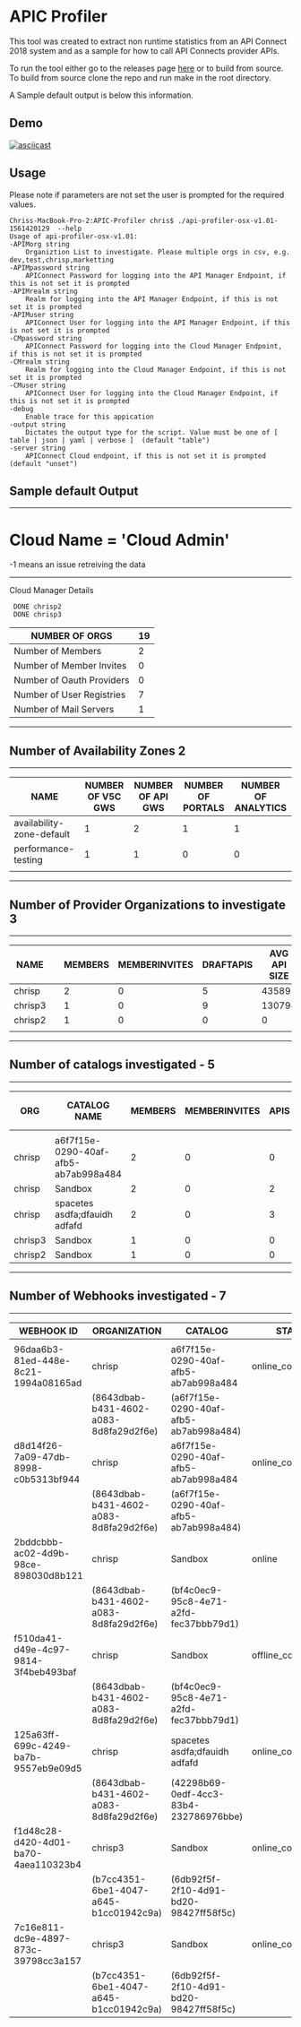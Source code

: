 # APIC Profiler
This tool was created to extract non runtime statistics from an API Connect 2018 system and as a sample for how to call API Connects provider APIs.

To run the tool either go to the releases page [here](https://github.com/ChrisPhillips-cminion/APIConnect-Profiler/releases) or to build from source. To build from source clone the repo and run make in the root directory.

A Sample default output is below this information.

## Demo
[![asciicast](https://asciinema.org/a/zSkEqXvfHSN8I6Sb2UgHI0LwW.svg)](https://asciinema.org/a/zSkEqXvfHSN8I6Sb2UgHI0LwW)

## Usage
Please note if parameters are not set the user is prompted for the required values.

```
Chriss-MacBook-Pro-2:APIC-Profiler chris$ ./api-profiler-osx-v1.01-1561420129  --help
Usage of api-profiler-osx-v1.01:
-APIMorg string
    Organiztion List to investigate. Please multiple orgs in csv, e.g. dev,test,chrisp,marketting
-APIMpassword string
    APIConnect Password for logging into the API Manager Endpoint, if this is not set it is prompted
-APIMrealm string
    Realm for logging into the API Manager Endpoint, if this is not set it is prompted
-APIMuser string
    APIConnect User for logging into the API Manager Endpoint, if this is not set it is prompted
-CMpassword string
    APIConnect Password for logging into the Cloud Manager Endpoint, if this is not set it is prompted
-CMrealm string
    Realm for logging into the Cloud Manager Endpoint, if this is not set it is prompted
-CMuser string
    APIConnect User for logging into the Cloud Manager Endpoint, if this is not set it is prompted
-debug
    Enable trace for this appication
-output string
    Dictates the output type for the script. Value must be one of [ table | json | yaml | verbose ]  (default "table")
-server string
    APIConnect Cloud endpoint, if this is not set it is prompted (default "unset")

```


## Sample default Output

--------------------------------------------------------------------------------------------------------

# Cloud Name = 'Cloud Admin'
-1 means an issue retreiving the data


--------------------------------------------------------------------------------------------------------

 Cloud Manager Details

	 DONE chrisp2
	 DONE chrisp3
|      NUMBER OF ORGS       | 19 |
|---------------------------|----|
| Number of Members         |  2 |
| Number of Member Invites  |  0 |
| Number of Oauth Providers |  0 |
| Number of User Registries |  7 |
| Number of Mail Servers    |  1 |

--------------------------------------------------------------------------------------------------------

 ## Number of Availability Zones 2
--------------------------------------------------------------------------------------------------------
|           NAME            | NUMBER OF V5C GWS | NUMBER OF API GWS | NUMBER OF PORTALS | NUMBER OF ANALYTICS |
|---------------------------|-------------------|-------------------|-------------------|---------------------|
| availability-zone-default |                 1 |                 2 |                 1 |                   1 |
| performance-testing       |                 1 |                 1 |                 0 |                   0 |
|                           |                   |                   |                   |                     |

--------------------------------------------------------------------------------------------------------

## Number of Provider Organizations to investigate 3
--------------------------------------------------------------------------------------------------------
|  NAME   |   | MEMBERS | MEMBERINVITES | DRAFTAPIS | AVG API SIZE | MAX API SIZE | DRAFTPRODUCTS | TLS PROFILES | OAUTH PROIVDERS | USER REGISTRIES | KEYSTORES | TRUSTSTORES | CATALOGS |
|---------|---|---------|---------------|-----------|--------------|--------------|---------------|--------------|-----------------|-----------------|-----------|-------------|----------|
| chrisp  |   |       2 |             0 |         5 |        43589 |        91159 |            28 |           13 |               2 |               8 |         0 |           0 |        3 |
| chrisp3 |   |       1 |             0 |         9 |       130794 |       941383 |             8 |           13 |               2 |               6 |         0 |           0 |        1 |
| chrisp2 |   |       1 |             0 |         0 |            0 |            0 |             0 |           10 |               0 |               4 |         0 |           0 |        1 |
|         |   |         |               |           |              |              |               |              |                 |                 |           |             |          |

--------------------------------------------------------------------------------------------------------

## 		 Number of catalogs investigated - 5
--------------------------------------------------------------------------------------------------------
|   ORG   |             CATALOG NAME             | MEMBERS | MEMBERINVITES | APIS | AVG API SIZE | MAX API SIZE | PRODUCTS | CONSUMERORGS | PORTAL | TLSPROFILES | OAUTHPROS | USERREGS | SPACES | APPS | SUBSCRIPTIONS | WEBHOOKS |
|---------|--------------------------------------|---------|---------------|------|--------------|--------------|----------|--------------|--------|-------------|-----------|----------|--------|------|---------------|----------|
|         |                                      |         |               |      |              |              |          |              |        |             |           |          |        |      |               |          |
| chrisp  | a6f7f15e-0290-40af-afb5-ab7ab998a484 |       2 |             0 |    0 |            0 |            0 |        0 |            0 | false  |           0 |         0 |        0 |      0 |    0 |             0 |        2 |
| chrisp  | Sandbox                              |       2 |             0 |    2 |        15355 |        25171 |        2 |            3 | true   |           1 |         0 |        0 |      0 |    1 |             0 |        2 |
| chrisp  | spacetes asdfa;dfauidh adfafd        |       2 |             0 |    3 |        29642 |        45289 |        1 |            0 | false  |           2 |         0 |        0 |      3 |    0 |             0 |        1 |
| chrisp3 | Sandbox                              |       1 |             0 |    0 |            0 |            0 |        0 |            1 | false  |           1 |         1 |        0 |      0 |    2 |             0 |        2 |
| chrisp2 | Sandbox                              |       1 |             0 |    0 |            0 |            0 |        0 |            0 | false  |           0 |         0 |        0 |      0 |    0 |             0 |        0 |

--------------------------------------------------------------------------------------------------------

## 		 Number of Webhooks investigated - 7
--------------------------------------------------------------------------------------------------------
|              WEBHOOK ID              |              ORGANIZATION              |                CATALOG                 |       STATE        | LEVEL |            TITLE            |        CREATED AT        |        UPDATED AT        |
|--------------------------------------|----------------------------------------|----------------------------------------|--------------------|-------|-----------------------------|--------------------------|--------------------------|
|                                      |                                        |                                        |                    |       |                             |                          |                          |
| 96daa6b3-81ed-448e-8c21-1994a08165ad | chrisp                                 | a6f7f15e-0290-40af-afb5-ab7ab998a484   | online_configured  | sync  | idg77v-v5c                  | 2019-04-26T10:43:03.193Z | 2019-06-03T22:57:06.048Z |
|                                      | (8643dbab-b431-4602-a083-8d8fa29d2f6e) | (a6f7f15e-0290-40af-afb5-ab7ab998a484) |                    |       |                             |                          |                          |
| d8d14f26-7a09-47db-8998-c0b5313bf944 | chrisp                                 | a6f7f15e-0290-40af-afb5-ab7ab998a484   | online_configured  | sync  | Performance Testing Gateway | 2019-04-26T10:43:45.085Z | 2019-04-29T16:06:35.458Z |
|                                      | (8643dbab-b431-4602-a083-8d8fa29d2f6e) | (a6f7f15e-0290-40af-afb5-ab7ab998a484) |                    |       |                             |                          |                          |
| 2bddcbbb-ac02-4d9b-98ce-898030d8b121 | chrisp                                 | Sandbox                                | online             | sync  | IBM Developer Portal        | 2019-04-24T11:12:10.119Z | 2019-06-26T08:48:16.042Z |
|                                      | (8643dbab-b431-4602-a083-8d8fa29d2f6e) | (bf4c0ec9-95c8-4e71-a2fd-fec37bbb79d1) |                    |       |                             |                          |                          |
| f510da41-d49e-4c97-9814-3f4beb493baf | chrisp                                 | Sandbox                                | offline_configured | sync  | idg77v-v5c                  | 2019-03-08T17:38:45.159Z | 2019-06-03T23:02:48.675Z |
|                                      | (8643dbab-b431-4602-a083-8d8fa29d2f6e) | (bf4c0ec9-95c8-4e71-a2fd-fec37bbb79d1) |                    |       |                             |                          |                          |
| 125a63ff-699c-4249-ba7b-9557eb9e09d5 | chrisp                                 | spacetes asdfa;dfauidh adfafd          | online_configured  | sync  | idg77v-v5c                  | 2019-04-24T11:55:47.721Z | 2019-06-03T22:57:14.197Z |
|                                      | (8643dbab-b431-4602-a083-8d8fa29d2f6e) | (42298b69-0edf-4cc3-83b4-232786976bbe) |                    |       |                             |                          |                          |
| f1d48c28-d420-4d01-ba70-4aea110323b4 | chrisp3                                | Sandbox                                | online_configured  | sync  | idg77v-v5c                  | 2019-03-25T08:59:25.592Z | 2019-06-03T22:57:32.700Z |
|                                      | (b7cc4351-6be1-4047-a645-b1cc01942c9a) | (6db92f5f-2f10-4d91-bd20-98427ff58f5c) |                    |       |                             |                          |                          |
| 7c16e811-dc9e-4897-873c-39798cc3a157 | chrisp3                                | Sandbox                                | online_configured  | sync  | Performance Testing Gateway | 2019-04-26T10:44:17.148Z | 2019-04-29T16:06:46.215Z |
|                                      | (b7cc4351-6be1-4047-a645-b1cc01942c9a) | (6db92f5f-2f10-4d91-bd20-98427ff58f5c) |                    |       |                             |                          |                          |
